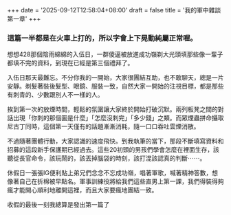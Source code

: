 +++
date = '2025-09-12T12:58:04+08:00'
draft = false
title = '我的軍中雜談第一章'
+++

### 這篇一半都是在火車上打的，所以字會上下晃動純屬正常喔。

想想428那個陰雨綿綿的入伍日，一群傻逼被放進成功嶺剃大光頭填那些像一輩子都填不完的資料，到現在已經是第三個禮拜了。

入伍日那天最難忘。不分你我的一開始，大家很團結互助，也不敢聊天，總是一片安靜。剃髮著裝後髮型、眼鏡、服裝一致，自然大家一開始的注視目標，都是那些有刺青的、少數跟別人不一樣的人。

挨到第一次的放煙時間，輕鬆的氛圍讓大家終於開始打破沉默。兩列板凳之間的對話出現「你刺的那個圖是什麼」「怎麼沒刺完」「多少錢」之類。而眾煙蟲拼命攝取尼古丁同時，這個第一天僅有的話題漸漸消耗，隨一口口吞吐雲煙消散。

不過隨著團體行動，大家認識的速度飛快。到我執筆的當下，那段不斷填寫資料和招募的這段新手保護期已經過去。這些20初頭的男孩們學會怎麼在裡面生存，該聽從長官命令，該玩鬧的，該丟掉腦袋的時刻，該打混該認真的判斷⋯⋯。

休假日一張張IG便利貼上弟兄們念念不忘成功嶺，唱著軍歌，喊著精神答數，想像著自己在折棉被早點名。軍事訓練役將給我們這些直男上第一課，我們得裝得夠瘋才能開心順利地離開這裡，而且大家要瘋地團結一致。

收假的最後一刻我總算是發出第一篇了
